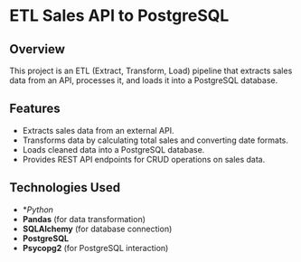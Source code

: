 # ETL Sales API to PostgreSQL

## Overview
This project is an ETL (Extract, Transform, Load) pipeline that extracts sales data from an API, processes it, and loads it into a PostgreSQL database.
## Features
- Extracts sales data from an external API.
- Transforms data by calculating total sales and converting date formats.
- Loads cleaned data into a PostgreSQL database.
- Provides REST API endpoints for CRUD operations on sales data.

## Technologies Used
- **Python*
- **Pandas** (for data transformation)
- **SQLAlchemy** (for database connection)
- **PostgreSQL**
- **Psycopg2** (for PostgreSQL interaction)

